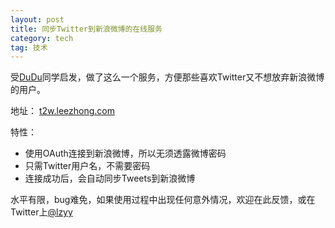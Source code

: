 ```yaml
---
layout: post
title: 同步Twitter到新浪微博的在线服务
category: tech
tag: 技术
---
```


受<a href="http://twitter.com/xydudu">DuDu</a>同学启发，做了这么一个服务，方便那些喜欢Twitter又不想放弃新浪微博的用户。

地址： <a href="http://t2w.leezhong.com">t2w.leezhong.com</a>

特性：

* 使用OAuth连接到新浪微博，所以无须透露微博密码
* 只需Twitter用户名，不需要密码
* 连接成功后，会自动同步Tweets到新浪微博

水平有限，bug难免，如果使用过程中出现任何意外情况，欢迎在此反馈，或在Twitter上<a href="http://twitter.com/lzyy">@lzyy</a>
